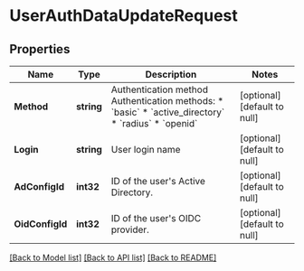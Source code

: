 # UserAuthDataUpdateRequest

## Properties
Name | Type | Description | Notes
------------ | ------------- | ------------- | -------------
**Method** | **string** | Authentication method    Authentication methods:  * &#x60;basic&#x60;  * &#x60;active_directory&#x60;  * &#x60;radius&#x60;  * &#x60;openid&#x60; | [optional] [default to null]
**Login** | **string** | User login name | [optional] [default to null]
**AdConfigId** | **int32** | ID of the user&#x27;s Active Directory. | [optional] [default to null]
**OidConfigId** | **int32** | ID of the user&#x27;s OIDC provider. | [optional] [default to null]

[[Back to Model list]](../README.md#documentation-for-models) [[Back to API list]](../README.md#documentation-for-api-endpoints) [[Back to README]](../README.md)

